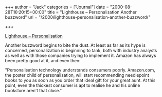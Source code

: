 +++
author = "Jack"
categories = ["Journal"]
date = "2000-08-28T10:20:15+00:00"
title = "Lighthouse – Personalisation Another buzzword"
url = "/2000/lighthouse-personalisation-another-buzzword/"

+++

[Lighthouse &#8211; Personalisation][1]

Another buzzword begins to bite the dust. At least as far as its hype is concerned, personalization is beginning to tank, both with industry analysts as well as with those companies trying to implement it. Amazon has always been pretty good at it, and even then:
  

  
"Personalisation technology understands consumers poorly. Amazon.com, the poster child of personalisation, will start recommending needlepoint books to you as soon as you order that ideal gift for your great aunt. At this point, even the thickest consumer is apt to realise he and his online bookstore aren't that close."

 [1]: http://www.shorewalker.com/hype/hype60.html